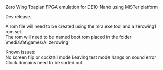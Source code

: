 Zero Wing Toaplan FPGA emulation for DE10-Nano using MiSTer platform

Dev release.  

A rom file will need to be created using the mra.exe tool and a zerowing1 rom set.  
The rom will need to be named boot.rom placed in the folder \media\fat\games\A. zerowing

Known issues:  
  No screen flip or cocktail mode
  Leaving test mode hangs on sound error 
  Clock domains need to be sorted out.
 
